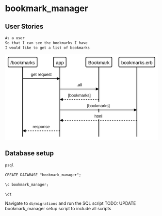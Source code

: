 # bookmark_manager

## User Stories

```
As a user
So that I can see the bookmarks I have
I would like to get a list of bookmarks
```

![user-story-list-bookmarks](media/user-story-list-bookmarks.svg)

## Database setup

```
psql

CREATE DATABASE "bookmark_manager";

\c bookmark_manager;

\dt
```

Navigate to `db/migrations` and run the SQL script
TODO: UPDATE bookmark_manager setup script to include all scripts


